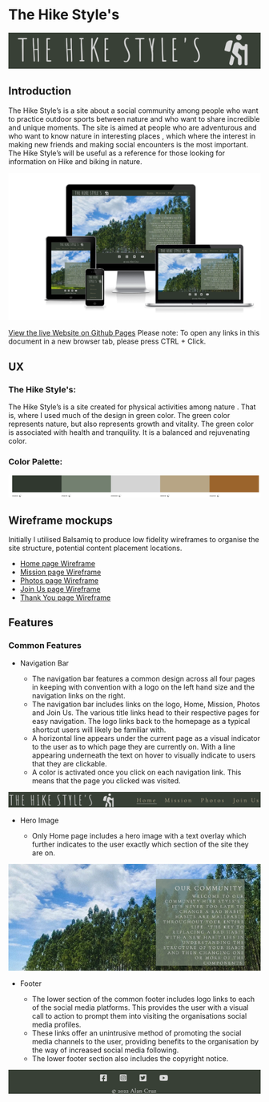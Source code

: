 # The Hike Style's
![Screenshot logo](./assets/media/logo.png)

## Introduction
The Hike Style’s is a site about a social community among people who want to practice outdoor sports between nature and who want to share incredible and unique moments. The site is aimed at people who are adventurous and who want to know nature in interesting places , which where the interest in making new friends and making social encounters is the most important. The Hike Style’s will be useful as a reference for those looking for information on Hike and biking in nature.

![Responsive Screenshot](./assets/media/responsive.png)

[View the live Website on Github Pages](https://llancruzz.github.io/hike-style/) Please note: To open any links in this document in a new browser tab, please press CTRL + Click.

## UX 
### The Hike Style's:
The Hike Style’s is a site created for physical activities among nature . That is, where I used much of the design in green color. The green color represents nature, but also represents growth and vitality. The green color is associated with health and tranquility. It is a balanced and rejuvenating color.

### Color Palette:
![color used in this project](./assets/media/color.png)

## Wireframe mockups
Initially I utilised Balsamiq to produce low fidelity wireframes to organise the site structure, potential content placement locations.

* [Home page Wireframe](#)
* [Mission page Wireframe](#)
* [Photos page Wireframe](#)
* [Join Us page Wireframe](#)
* [Thank You page Wireframe](#)

## Features

### Common Features 
* Navigation Bar

  * The navigation bar features a common design across all four pages in keeping with convention with a logo on the left hand size and the navigation links on the right.
  * The navigation bar includes links on the logo, Home, Mission, Photos and Join Us. The various title links head to their respective pages for easy navigation. The logo links back to the homepage as a typical shortcut users will likely be familiar with.
  * A horizontal line appears under the current page as a visual indicator to the user as to which page they are currently on. With a line appearing underneath the text on hover to visually indicate to users that they are clickable.
  * A color is activated once you click on each navigation link. This means that the page you clicked was visited.

![Navigation bar screenshoot](./assets/media/navigation-bar.png) 

* Hero Image

  * Only Home page includes a hero image with a text overlay which further indicates to the user exactly which section of the site they are on.

![Screenshoot Hero Immage](./assets/media/hero-image.png)

* Footer
  
  * The lower section of the common footer includes logo links to each of the social media platforms. This provides the user with a visual call to action to prompt them into visiting the organisations social media profiles.
  * These links offer an unintrusive method of promoting the social media channels to the user, providing benefits to the organisation by the way of increased social media following.
  * The lower footer section also includes the copyright notice.

![Screenshoot Footer](./assets/media/footer-lower.png)




